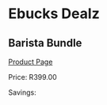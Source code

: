 
# Ebucks Dealz
## Barista Bundle
[Product Page](https://www.ebucks.com/web/shop/productSelected.do?prodId=1089355945&catId=909917204)

Price: R399.00

Savings: 


	